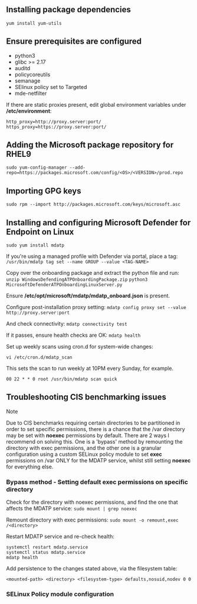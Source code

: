 ## Installing package dependencies
``` yum install yum-utils ```
## Ensure prerequisites are configured
- python3
- glibc >= 2.17
- auditd
- policycoreutils
- semanage
- SElinux policy set to Targeted
- mde-netfilter
  
If there are static proxies present, edit global environment variables under **/etc/environment**:
```
http_proxy=http://proxy.server:port/ 
https_proxy=https://proxy.server:port/
```

## Adding the Microsoft package repository for RHEL9
``` sudo yum-config-manager --add-repo=https://packages.microsoft.com/config/<OS>/<VERSION>/prod.repo ```

## Importing GPG keys
``` sudo rpm --import http://packages.microsoft.com/keys/microsoft.asc ```

## Installing and configuring Microsoft Defender for Endpoint on Linux
``` sudo yum install mdatp ```

If you're using a managed profile with Defender via portal, place a tag:
``` /usr/bin/mdatp tag set --name GROUP --value <TAG-NAME> ```

Copy over the onboarding package and extract the python file and run:
``` unzip WindowsDefendingATPOnboardingPackage.zip ```
``` python3 MicrosoftDefenderATPOnboardingLinuxServer.py ```

Ensure **/etc/opt/microsoft/mdatp/mdatp_onboard.json** is present.

Configure post-installation proxy setting:
``` mdatp config proxy set --value http://proxy.server:port ```

And check connectivity:
``` mdatp connectivity test ```

If it passes, ensure health checks are OK:
``` mdatp health ```

Set up weekly scans using cron.d for system-wide changes:
```
vi /etc/cron.d/mdatp_scan
```
This sets the scan to run weekly at 10PM every Sunday, for example.
```
00 22 * * 0 root /usr/bin/mdatp scan quick
```

## Troubleshooting CIS benchmarking issues
> [!NOTE]
> Due to CIS benchmarks requiring certain directories to be partitioned in order to set specific permissions, there is a chance that the /var directory may be set with **noexec** permissions by default. There are 2 ways I recommend on solving this. One is a 'bypass' method by remounting the directory with exec permissions, and the other one is a granular configuration using a custom SELinux policy module to set **exec** permissions on /var ONLY for the MDATP service, whilst still setting **noexec** for everything else.
>

### Bypass method - Setting default exec permissions on specific directory
Check for the directory with noexec permissions, and find the one that affects the MDATP service:
``` sudo mount | grep noexec ```

Remount directory with exec permissions:
``` sudo mount -o remount,exec /<directory> ```

Restart MDATP service and re-check health:
```
systemctl restart mdatp.service
systemctl status mdatp.service
mdatp health
```

Add persistence to the changes stated above, via the filesystem table:
```
<mounted-path> <directory> <filesystem-type> defaults,nosuid,nodev 0 0
```

### SELinux Policy module configuration
